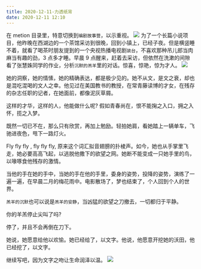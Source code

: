 ```yaml
---
title: 2020-12-11-力透纸背
date: 2020-12-11 12:10
---
```

在 metion 目录里，特意切换到`编剧故事营`，以示重视。
![](./_image/2020-12-11/571c41cd37dec0a3a764794394a3a5f0.jpeg)
为了一个长篇小说项目，他昨晚在西湖边的一个茶馆采访到很晚，回到小镇上，已经子夜。但是横竖睡不着，就看了喝茶时朋友提到的一个央视热播电视剧`装台`，不喜欢那种吊儿郎当肉麻当有趣的劲，3 点多才睡。早晨 9 点醒来，赶着去采访，但依然在洗漱的间隙看了张慧姝同学的作业，分析`沉默的羔羊`里的对话。惊喜，惊艳，惊为才人。
![](./_image/2020-12-11/9c73cfced2de656cf8c671885025b790.jpeg)

她的洞察，她的情愫，她的精确表达，都是极少见的。她不从文，是文之衰，却也是混吃混喝的文人之幸。他见过在美国教书的教授，在常青藤读博的才女，在残存的杂志任职的记者，在她面前，都像泥灰草屑。

这样的才华，这样的人，他能做什么呢? 假如青春尚在，恨不能掬之入口，拥之入怀，揽之入梦。

既然一切已不在，那么只有欣赏，再加上勉励。轻拍她肩，看她踏上一辆单车，飞驰进夜色，甩下一路灯火。

Fly fly fly , fly fly fly, 原来这个词汇拟音翅膀的扑棱声。如今，她也从手掌里飞走，她必要高高飞起，以逃脱他撒下的欲望之网。她断不能变成一只她手里的鸟，以喙啄食他残存的激情。

当他的手在她的手中，当她的手在他的手里，委身的姿势，投降的姿势，演练了一遍一遍，在早晨二月的梅花雨中。电影散场了，梦也结束了，个人回到个人的世界。

`羔羊的沉默`也可以说是`羔羊的安静`，当凶猛的欲望之刀撤去，一切都归于平静。

你的羊羔停止尖叫了吗?

停了，并且不会再倒在刀下。

她说，她愿意给他以欢愉。她已经给了，以文字。他说，他愿意开挖她的沃田，他已经挖了，以文字。

继续写吧，因为文字之吻让生命润泽以温。
![](./_image/2020-12-11/c3c484f0e867ad8f5fb4375200394633.jpeg)










